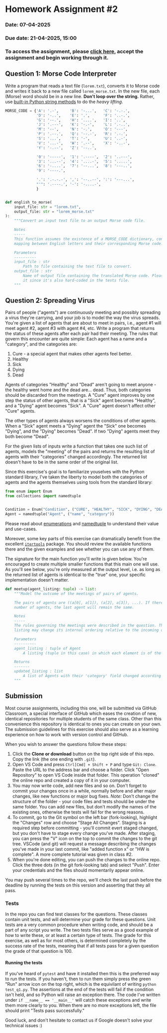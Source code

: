 # Homework Assignment #2

### Date: 07-04-2025

### Due date: 21-04-2025, 15:00

### To access the assignment, please [click here](https://classroom.github.com/a/L_IWUAsx), accept the assignment and begin working through it.


## Question 1: Morse Code Interpreter

Write a program that reads a text file (`lorem.txt`), converts it to Morse code and writes it back
to a new file called `lorem_morse.txt`. In the new file, each (Morse) word should be in a new line.
**Don't loop over the string.** Rather, use [built-in Python string methods](https://docs.python.org/3/library/stdtypes.html#text-sequence-type-str) to do the _heavy lifting_.

```python
MORSE_CODE = {'A': '.-',     'B': '-...',   'C': '-.-.',
              'D': '-..',    'E': '.',      'F': '..-.',
              'G': '--.',    'H': '....',   'I': '..',
              'J': '.---',   'K': '-.-',    'L': '.-..',
              'M': '--',     'N': '-.',     'O': '---',
              'P': '.--.',   'Q': '--.-',   'R': '.-.',
              'S': '...',    'T': '-',      'U': '..-',
              'V': '...-',   'W': '.--',    'X': '-..-',
              'Y': '-.--',   'Z': '--..',

              '0': '-----',  '1': '.----',  '2': '..---',
              '3': '...--',  '4': '....-',  '5': '.....',
              '6': '-....',  '7': '--...',  '8': '---..',
              '9': '----.',

              '.': '.-.-.-', ',': '--..--', ':': '---...',
              "'": '.----.', '-': '-....-',
              }


def english_to_morse(
    input_file: str = "lorem.txt",
    output_file: str = "lorem_morse.txt"
):
    """Convert an input text file to an output Morse code file.

    Notes
    -----
    This function assumes the existence of a MORSE_CODE dictionary, containing a
    mapping between English letters and their corresponding Morse code.

    Parameters
    ----------
    input_file : str
        Path to file containing the text file to convert.
    output_file : str
        Name of output file containing the translated Morse code. Please don't change
        it since it's also hard-coded in the tests file.
    """
```

## Question 2: Spreading Virus

Pairs of people ("agents") are continuously meeting and possibly spreading a virus they're carrying, and your job is to model the way the virus spreads.
You're given a list of agents that are about to meet in pairs, i.e., agent #1 will meet agent #2, agent #3 with agent #4, etc. 
Write a program that returns the status of these agents after each pair had their meeting.
The rules that govern this encounter are quite simple: Each agent has a name and a "category",
and the categories are:
1. Cure - a special agent that makes other agents feel better.
2. Healthy
3. Sick
4. Dying
5. Dead

Agents of categories "Healthy" and "Dead" aren't going to meet anyone - the healthy went home and
the dead are... dead. Thus, both categories should be discarded from the meetings. A "Cure" agent
improves by one step the status of other agents, that is a "Sick" agent becomes "Healthy", and a
"Dying" agent becomes "Sick". A "Cure" agent doesn't affect other "Cure" agents.

The other types of agents always worsens the conditions of other agents. When a "Sick" agent
meets a "Dying" agent the "Sick" one becomes "Dying", and the "Dying" becomes "Dead". If two
"Dying" agents meet they both become "Dead".

For the given lists of inputs write a function that takes one such list of agents, models the
"meeting" of the pairs and returns the resulting list of agents with their "categories" changed
accordingly. The returned list doesn't have to be in the same order of the original list.

Since this exercise's goal is to familiarize youselves with the Python standard library,
I've taken the liberty to model both the categories of agents and the agents themselves using
tools from the standard library:

```python
from enum import Enum
from collections import namedtuple


Condition = Enum("Condition", ("CURE", "HEALTHY", "SICK", "DYING", "DEAD"))
Agent = namedtuple("Agent", ("name", "category"))
```

Please read about [enumerations](https://docs.python.org/3/library/enum.html) and [namedtuple](https://docs.python.org/3/library/collections.html#collections.namedtuple)
to understand their value and use-cases.

Moreover, some key parts of this exercise can dramatically benefit from the excellent [`itertools`](https://docs.python.org/3/library/itertools.html) package.
You should review the available functions there and the given examples and see whether you can use any of them.

The signature for the main function you'll write is given below. You're encouraged to create multiple
smaller functions that this main one will use. As you'll see below, you're only measured at the output level, i.e. as long as the returned list of agents
is identical to the "true" one, your specific implementation doesn't matter.

```python
def meetup(agent_listing: tuple) -> list:
    """Model the outcome of the meetings of pairs of agents.

    The pairs of agents are ((a[0], a[1]), (a[2], a[3]), ...). If there's an uneven
    number of agents, the last agent will remain the same.

    Notes
    -----
    The rules governing the meetings were described in the question. The outgoing
    listing may change its internal ordering relative to the incoming one.

    Parameters
    ----------
    agent_listing : tuple of Agent
        A listing (tuple in this case) in which each element is of the Agent type, containing a 'name' field and a 'category' field, with 'category' being of the type Condition.

    Returns
    -------
    updated_listing : list
        A list of Agents with their 'category' field changed according to the result of the meeting.
    """
```


## Submission

Most course assignments, including this one, will be submitted via GitHub Classroom, a special interface of GitHub which eases the creation of new, identical repositories for multiple students of the same class. Other than this convenience this repository is identical to ones you can create on your own. The submission guidelines for this exercise should also serve as a learning experience on how to work with version control and GitHub.

When you wish to answer the questions follow these steps:
1. Click the __Clone or download__ button on the top right side of this repo. Copy the link (the one ending with `.git`).
2. Open VS Code and press `Ctrl[Cmd] + Shift + P` and type `Git: Clone`. Paste the URL to the address bar and choose a folder. Click "Open Repository" to open VS Code inside that folder. This operation "cloned" the online repo and created a copy of it in your computer.
3. You may now write code, add new files and so on. Don't forget to commit your changes once in a while, normally before and after major changes, like new functions or major bug fixes. *Note:* Don't change the structure of the folder - your code files and tests should be under the same folder. You can add new files, but don't modify the names of the existing ones, otherwise the tests will fail for the wrong reasons.
4. To commit, go to the Git symbol on the left bar (fork-looking), highlight the "Changes" row and choose "Stage All Changes". Staging is a required step before committing - you'll commit evert staged changed, but you don't have to stage every change you've made. After staging, you can press the "V" icon on the top to commit the changes to the git tree. VSCode (and git) will request a message describing the changes you've made in your last commit, like "added function x" or "HW is complete". A more complete tutorial was given in class #2.
5. When you're done editing, you can push the changes to the online repo. Click the three dots (in the git fork-looking tab) and select "Push". Enter your credentials and the files should momentarily appear online.

You may push several times to the repo, we'll check the last push before the deadline by running the tests on this version and asserting that they all pass.

### Tests

In the repo you can find test classes for the questions. These classes contain unit tests, and will determine your grade for these questions. Unit tests are a very common procedure when writing code, and should be a part of any script you write. The two tests files serve as a good example of how to write these, or at least a certain type of tests. The grade for this exercise, as well as for most others, is determined completely by the success rate of the tests, meaning that if all tests pass for a given question the grade of that question is 100.

#### Running the tests

If you've heard of `pytest` and have it installed then this is the preferred way to run the tests. If you haven't, then to run them simply press the green "Run" arrow icon on the top right, which is the equivilant of writing `python test_q1.py`. The assertions at the end of the tests will fail if the condition isn't held, and so Python will raise an exception there. The code I've written under `if __name__ == '__main__'` will catch these exceptions and write them more clearly to you. When there are no more exceptions left, the file should print "Tests pass successfully."


Good luck, and don't hesitate to contact us if Google doesn't solve your technical issues :)
